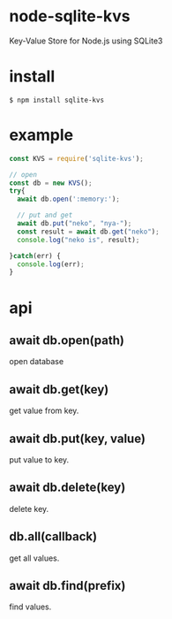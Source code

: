 # node-sqlite-kvs
Key-Value Store for Node.js using SQLite3

# install

```shell
$ npm install sqlite-kvs
```

# example

```js
const KVS = require('sqlite-kvs');

// open
const db = new KVS();
try{
  await db.open(':memory:');

  // put and get
  await db.put("neko", "nya-");
  const result = await db.get("neko");
  console.log("neko is", result);

}catch(err) {
  console.log(err);
}
```

# api

## await db.open(path)

open database

## await  db.get(key)

get value from key.

## await db.put(key, value)

put value to key.

## await db.delete(key)

delete key.

## db.all(callback)

get all values.

## await db.find(prefix)

find values.











